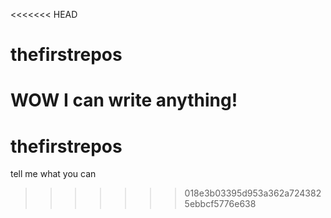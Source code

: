 <<<<<<< HEAD
# thefirstreposWOW I can write anything!
=======
# thefirstrepos

tell me what you can
>>>>>>> 018e3b03395d953a362a7243825ebbcf5776e638
